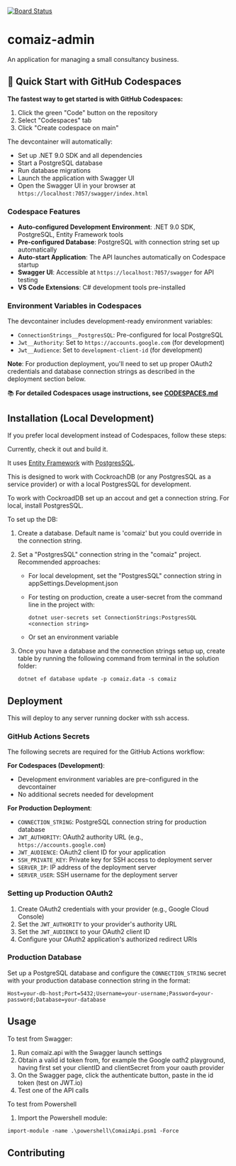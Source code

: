 [![Board Status](https://danbowker.visualstudio.com/5df69691-7dcf-4009-8166-6e69c4715f85/4057cef7-a02c-4d79-b5f5-028c3e1549ae/_apis/work/boardbadge/72e7a0b8-d5d2-4129-8d9b-2d7e2b9ae9bb)](https://danbowker.visualstudio.com/5df69691-7dcf-4009-8166-6e69c4715f85/_boards/board/t/4057cef7-a02c-4d79-b5f5-028c3e1549ae/Microsoft.RequirementCategory)

# comaiz-admin

An application for managing a small consultancy business.

## 🚀 Quick Start with GitHub Codespaces

**The fastest way to get started is with GitHub Codespaces:**

1. Click the green "Code" button on the repository
2. Select "Codespaces" tab
3. Click "Create codespace on main"

The devcontainer will automatically:
- Set up .NET 9.0 SDK and all dependencies
- Start a PostgreSQL database
- Run database migrations
- Launch the application with Swagger UI
- Open the Swagger UI in your browser at `https://localhost:7057/swagger/index.html`

### Codespace Features

- **Auto-configured Development Environment**: .NET 9.0 SDK, PostgreSQL, Entity Framework tools
- **Pre-configured Database**: PostgreSQL with connection string set up automatically
- **Auto-start Application**: The API launches automatically on Codespace startup
- **Swagger UI**: Accessible at `https://localhost:7057/swagger` for API testing
- **VS Code Extensions**: C# development tools pre-installed

### Environment Variables in Codespaces

The devcontainer includes development-ready environment variables:
- `ConnectionStrings__PostgresSQL`: Pre-configured for local PostgreSQL
- `Jwt__Authority`: Set to `https://accounts.google.com` (for development)
- `Jwt__Audience`: Set to `development-client-id` (for development)

**Note**: For production deployment, you'll need to set up proper OAuth2 credentials and database connection strings as described in the deployment section below.

📚 **For detailed Codespaces usage instructions, see [CODESPACES.md](CODESPACES.md)**

## Installation (Local Development)

If you prefer local development instead of Codespaces, follow these steps:

Currently, check it out and build it.

It uses [Entity Framework](https://learn.microsoft.com/en-us/ef/) with [PostgresSQL](https://www.postgresql.org/).

This is designed to work with CockroachDB (or any PostgresSQL as a service provider) or with a local PostgresSQL for development.

To work with CockroadDB set up an accout and get a connection string. For local, install PostgresSQL.

To set up the DB:

1. Create a database. Default name is 'comaiz' but you could override in the connection string.
2. Set a "PostgresSQL" connection string in the "comaiz" project. Recommended approaches:
   + For local development, set the "PostgresSQL" connection string in appSettings.Development.json
   + For testing on production, create a user-secret from the command line in the project with:

        ```text
        dotnet user-secrets set ConnectionStrings:PostgresSQL <connection string>
        ```
    + Or set an environment variable

3. Once you have a database and the connection strings setup up, create table by running the following command from terminal in the solution folder:

    ```text
    dotnet ef database update -p comaiz.data -s comaiz
    ```

## Deployment

This will deploy to any server running docker with ssh access. 

### GitHub Actions Secrets

The following secrets are required for the GitHub Actions workflow:

**For Codespaces (Development)**:
- Development environment variables are pre-configured in the devcontainer
- No additional secrets needed for development

**For Production Deployment**:
- `CONNECTION_STRING`: PostgreSQL connection string for production database
- `JWT_AUTHORITY`: OAuth2 authority URL (e.g., `https://accounts.google.com`)
- `JWT_AUDIENCE`: OAuth2 client ID for your application
- `SSH_PRIVATE_KEY`: Private key for SSH access to deployment server
- `SERVER_IP`: IP address of the deployment server  
- `SERVER_USER`: SSH username for the deployment server

### Setting up Production OAuth2

1. Create OAuth2 credentials with your provider (e.g., Google Cloud Console)
2. Set the `JWT_AUTHORITY` to your provider's authority URL
3. Set the `JWT_AUDIENCE` to your OAuth2 client ID
4. Configure your OAuth2 application's authorized redirect URIs

### Production Database

Set up a PostgreSQL database and configure the `CONNECTION_STRING` secret with your production database connection string in the format:
```
Host=your-db-host;Port=5432;Username=your-username;Password=your-password;Database=your-database
```

## Usage

To test from Swagger:

1. Run comaiz.api with the Swagger launch settings
2. Obtain a valid id token from, for example the Google oath2 playground, having first set your clientID and clientSecret from your oauth provider
3. On the Swagger page, click the authenticate button, paste in the id token (test on JWT.io)
4. Test one of the API calls

To test from Powershell

1. Import the Powershell module:
```ps
import-module -name .\powershell\ComaizApi.psm1 -Force
``` 

## Contributing

